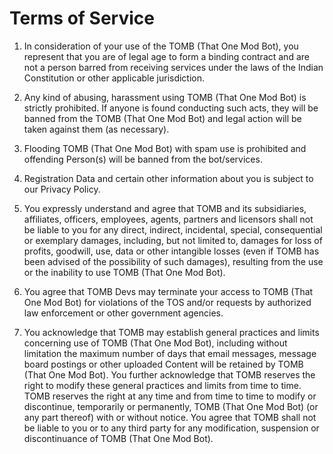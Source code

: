 # Terms of Service

1) In consideration of your use of the TOMB (That One Mod Bot), you represent that you are of legal age to form a binding contract and are not a person barred from receiving services under the laws of the Indian Constitution or other applicable jurisdiction.

2) Any kind of abusing, harassment using TOMB (That One Mod Bot) is strictly prohibited. If anyone is found conducting such acts, they will be banned from the TOMB (That One Mod Bot) and legal action will be taken against them (as necessary).

3) Flooding TOMB (That One Mod Bot) with spam use is prohibited and offending Person(s) will be banned from the bot/services.

6) Registration Data and certain other information about you is subject to our Privacy Policy.


7) You expressly understand and agree that TOMB and its subsidiaries, affiliates, officers, employees, agents, partners and licensors shall not be liable to you for any direct, indirect, incidental, special, consequential or exemplary damages, including, but not limited to, damages for loss of profits, goodwill, use, data or other intangible losses (even if TOMB has been advised of the possibility of such damages), resulting from the use or the inability to use TOMB (That One Mod Bot).


8) You agree that TOMB Devs may terminate your access to TOMB (That One Mod Bot) for violations of the TOS and/or requests by authorized law enforcement or other government agencies.


9) You acknowledge that TOMB may establish general practices and limits concerning use of TOMB (That One Mod Bot), including without limitation the maximum number of days that email messages, message board postings or other uploaded Content will be retained by TOMB (That One Mod Bot). You further acknowledge that TOMB reserves the right to modify these general practices and limits from time to time. TOMB reserves the right at any time and from time to time to modify or discontinue, temporarily or permanently, TOMB (That One Mod Bot) (or any part thereof) with or without notice. You agree that TOMB shall not be liable to you or to any third party for any modification, suspension or discontinuance of TOMB (That One Mod Bot).
